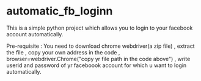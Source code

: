 # automatic_fb_loginn
This is a simple python project which allows you to login to your facebook account automatically.

Pre-requisite :
You need to download chrome webdriver(a zip file) ,
extract the file ,
copy your own address in the code ,
browser=webdriver.Chrome("copy yr file path in the code above") ,
write userid and password of yr faceboook account for which u want to login automatically.
